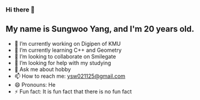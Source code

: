 ### Hi there 👋
## My name is Sungwoo Yang, and I'm 20 years old.

- 🔭 I’m currently working on Digipen of KMU
- 🌱 I’m currently learning C++ and Geometry
- 👯 I’m looking to collaborate on Smilegate
- 🤔 I’m looking for help with my studying
- 💬 Ask me about hobby
- 📫 How to reach me: ysw021125@gmail.com
- 😄 Pronouns: He
- ⚡ Fun fact: It is fun fact that there is no fun fact

